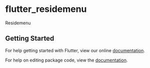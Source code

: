 # flutter_residemenu

Residemenu

## Getting Started

For help getting started with Flutter, view our online [documentation](https://flutter.io/).

For help on editing package code, view the [documentation](https://flutter.io/developing-packages/).
